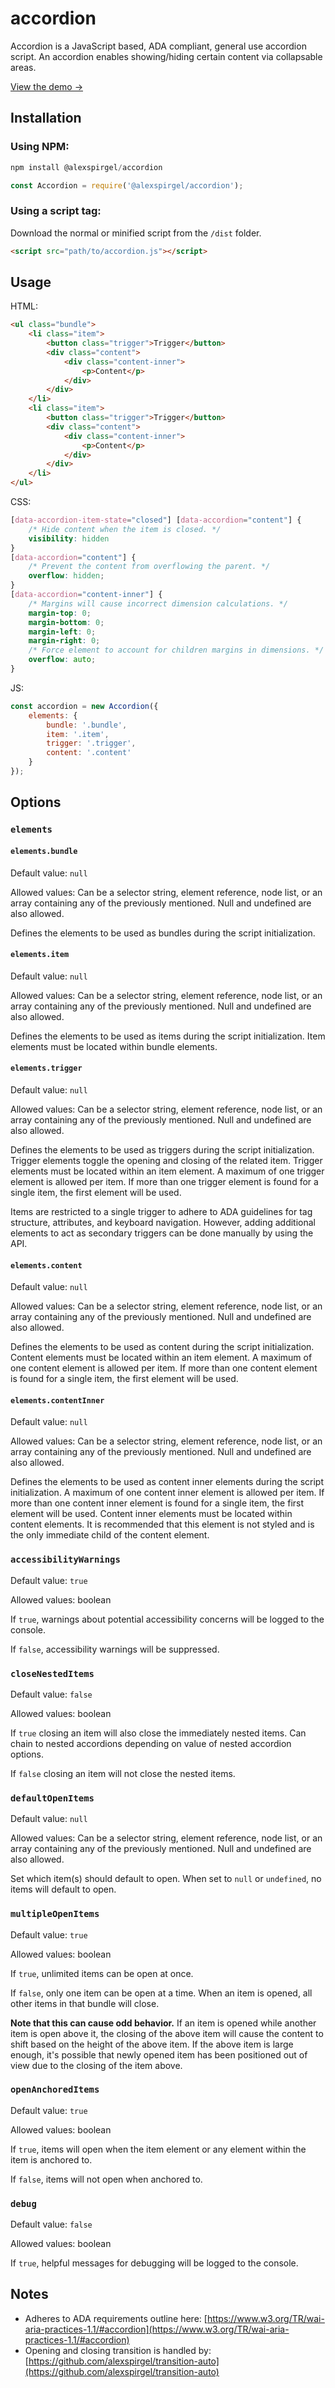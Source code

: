 # accordion

Accordion is a JavaScript based, ADA compliant, general use accordion script. An accordion enables showing/hiding certain content via collapsable areas.

<a href="http://alexanderspirgel.com/accordion/demo" target="_blank">View the demo →</a>

## Installation

### Using NPM:

```js
npm install @alexspirgel/accordion
```

```js
const Accordion = require('@alexspirgel/accordion');
```

### Using a script tag:

Download the normal or minified script from the `/dist` folder.

```html
<script src="path/to/accordion.js"></script>
```

## Usage

HTML:
```html
<ul class="bundle">
	<li class="item">
		<button class="trigger">Trigger</button>
		<div class="content">
			<div class="content-inner">
				<p>Content</p>
			</div>
		</div>
	</li>
	<li class="item">
		<button class="trigger">Trigger</button>
		<div class="content">
			<div class="content-inner">
				<p>Content</p>
			</div>
		</div>
	</li>
</ul>
```

CSS:
```css
[data-accordion-item-state="closed"] [data-accordion="content"] {
	/* Hide content when the item is closed. */
	visibility: hidden
}
[data-accordion="content"] {
	/* Prevent the content from overflowing the parent. */
	overflow: hidden;
}
[data-accordion="content-inner"] {
	/* Margins will cause incorrect dimension calculations. */
	margin-top: 0;
	margin-bottom: 0;
	margin-left: 0;
	margin-right: 0;
	/* Force element to account for children margins in dimensions. */
	overflow: auto;
}
```

JS:
```js
const accordion = new Accordion({
	elements: {
		bundle: '.bundle',
		item: '.item',
		trigger: '.trigger',
		content: '.content'
	}
});
```

## Options
### `elements`
#### `elements.bundle`
Default value: `null`

Allowed values: Can be a selector string, element reference, node list, or an array containing any of the previously mentioned. Null and undefined are also allowed.

Defines the elements to be used as bundles during the script initialization.

#### `elements.item`
Default value: `null`

Allowed values: Can be a selector string, element reference, node list, or an array containing any of the previously mentioned. Null and undefined are also allowed.

Defines the elements to be used as items during the script initialization. Item elements must be located within bundle elements.

#### `elements.trigger`
Default value: `null`

Allowed values: Can be a selector string, element reference, node list, or an array containing any of the previously mentioned. Null and undefined are also allowed.

Defines the elements to be used as triggers during the script initialization. Trigger elements toggle the opening and closing of the related item. Trigger elements must be located within an item element. A maximum of one trigger element is allowed per item. If more than one trigger element is found for a single item, the first element will be used.

Items are restricted to a single trigger to adhere to ADA guidelines for tag structure, attributes, and keyboard navigation. However, adding additional elements to act as secondary triggers can be done manually by using the API.

#### `elements.content`
Default value: `null`

Allowed values: Can be a selector string, element reference, node list, or an array containing any of the previously mentioned. Null and undefined are also allowed.

Defines the elements to be used as content during the script initialization. Content elements must be located within an item element. A maximum of one content element is allowed per item. If more than one content element is found for a single item, the first element will be used.

#### `elements.contentInner`
Default value: `null`

Allowed values: Can be a selector string, element reference, node list, or an array containing any of the previously mentioned. Null and undefined are also allowed.

Defines the elements to be used as content inner elements during the script initialization. A maximum of one content inner element is allowed per item. If more than one content inner element is found for a single item, the first element will be used. Content inner elements must be located within content elements. It is recommended that this element is not styled and is the only immediate child of the content element.

### `accessibilityWarnings`
Default value: `true`

Allowed values: boolean

If `true`, warnings about potential accessibility concerns will be logged to the console.

If `false`, accessibility warnings will be suppressed.

### `closeNestedItems`
Default value: `false`

Allowed values: boolean

If `true` closing an item will also close the immediately nested items. Can chain to nested accordions depending on value of nested accordion options.

If `false` closing an item will not close the nested items.

### `defaultOpenItems`
Default value: `null`

Allowed values: Can be a selector string, element reference, node list, or an array containing any of the previously mentioned. Null and undefined are also allowed.

Set which item(s) should default to open. When set to `null` or `undefined`, no items will default to open.

### `multipleOpenItems`
Default value: `true`

Allowed values: boolean

If `true`, unlimited items can be open at once.

If `false`, only one item can be open at a time. When an item is opened, all other items in that bundle will close.

**Note that this can cause odd behavior.** If an item is opened while another item is open above it, the closing of the above item will cause the content to shift based on the height of the above item. If the above item is large enough, it's possible that newly opened item has been positioned out of view due to the closing of the item above.

### `openAnchoredItems`
Default value: `true`

Allowed values: boolean

If `true`, items will open when the item element or any element within the item is anchored to.

If `false`, items will not open when anchored to.

### `debug`
Default value: `false`

Allowed values: boolean

If `true`, helpful messages for debugging will be logged to the console.

## Notes
* Adheres to ADA requirements outline here: [https://www.w3.org/TR/wai-aria-practices-1.1/#accordion](https://www.w3.org/TR/wai-aria-practices-1.1/#accordion)
* Opening and closing transition is handled by: [https://github.com/alexspirgel/transition-auto](https://github.com/alexspirgel/transition-auto)
